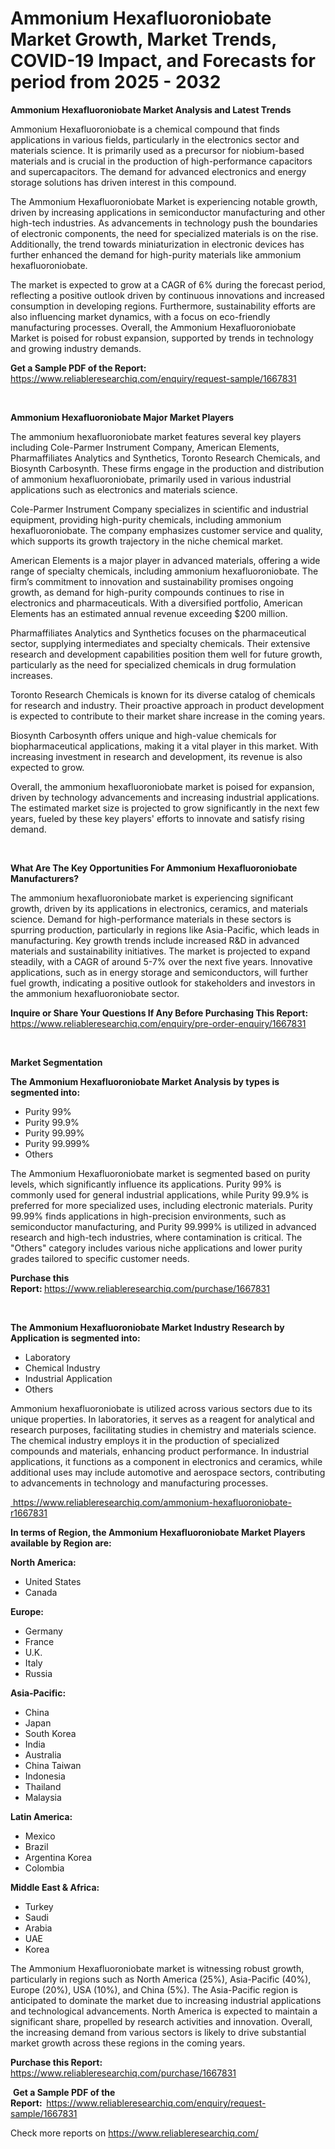 <p><h1>Ammonium Hexafluoroniobate Market Growth, Market Trends, COVID-19 Impact, and Forecasts for period from 2025 - 2032</h1></p><p><strong>Ammonium Hexafluoroniobate Market Analysis and Latest Trends</strong></p>
<p><p>Ammonium Hexafluoroniobate is a chemical compound that finds applications in various fields, particularly in the electronics sector and materials science. It is primarily used as a precursor for niobium-based materials and is crucial in the production of high-performance capacitors and supercapacitors. The demand for advanced electronics and energy storage solutions has driven interest in this compound.</p><p>The Ammonium Hexafluoroniobate Market is experiencing notable growth, driven by increasing applications in semiconductor manufacturing and other high-tech industries. As advancements in technology push the boundaries of electronic components, the need for specialized materials is on the rise. Additionally, the trend towards miniaturization in electronic devices has further enhanced the demand for high-purity materials like ammonium hexafluoroniobate. </p><p>The market is expected to grow at a CAGR of 6% during the forecast period, reflecting a positive outlook driven by continuous innovations and increased consumption in developing regions. Furthermore, sustainability efforts are also influencing market dynamics, with a focus on eco-friendly manufacturing processes. Overall, the Ammonium Hexafluoroniobate Market is poised for robust expansion, supported by trends in technology and growing industry demands.</p></p>
<p><strong>Get a Sample PDF of the Report:&nbsp;</strong> <a href="https://www.reliableresearchiq.com/enquiry/request-sample/1667831?utm_campaign=2580&utm_medium=2&utm_source=Github&utm_content=ia&utm_term=08032025&utm_id=ammonium-hexafluoroniobate">https://www.reliableresearchiq.com/enquiry/request-sample/1667831</a></p>
<p>&nbsp;</p>
<p><strong>Ammonium Hexafluoroniobate Major Market Players</strong></p>
<p><p>The ammonium hexafluoroniobate market features several key players including Cole-Parmer Instrument Company, American Elements, Pharmaffiliates Analytics and Synthetics, Toronto Research Chemicals, and Biosynth Carbosynth. These firms engage in the production and distribution of ammonium hexafluoroniobate, primarily used in various industrial applications such as electronics and materials science.</p><p>Cole-Parmer Instrument Company specializes in scientific and industrial equipment, providing high-purity chemicals, including ammonium hexafluoroniobate. The company emphasizes customer service and quality, which supports its growth trajectory in the niche chemical market.</p><p>American Elements is a major player in advanced materials, offering a wide range of specialty chemicals, including ammonium hexafluoroniobate. The firm’s commitment to innovation and sustainability promises ongoing growth, as demand for high-purity compounds continues to rise in electronics and pharmaceuticals. With a diversified portfolio, American Elements has an estimated annual revenue exceeding $200 million.</p><p>Pharmaffiliates Analytics and Synthetics focuses on the pharmaceutical sector, supplying intermediates and specialty chemicals. Their extensive research and development capabilities position them well for future growth, particularly as the need for specialized chemicals in drug formulation increases.</p><p>Toronto Research Chemicals is known for its diverse catalog of chemicals for research and industry. Their proactive approach in product development is expected to contribute to their market share increase in the coming years.</p><p>Biosynth Carbosynth offers unique and high-value chemicals for biopharmaceutical applications, making it a vital player in this market. With increasing investment in research and development, its revenue is also expected to grow.</p><p>Overall, the ammonium hexafluoroniobate market is poised for expansion, driven by technology advancements and increasing industrial applications. The estimated market size is projected to grow significantly in the next few years, fueled by these key players' efforts to innovate and satisfy rising demand.</p></p>
<p>&nbsp;</p>
<p><strong>What Are The Key Opportunities For Ammonium Hexafluoroniobate Manufacturers?</strong></p>
<p><p>The ammonium hexafluoroniobate market is experiencing significant growth, driven by its applications in electronics, ceramics, and materials science. Demand for high-performance materials in these sectors is spurring production, particularly in regions like Asia-Pacific, which leads in manufacturing. Key growth trends include increased R&D in advanced materials and sustainability initiatives. The market is projected to expand steadily, with a CAGR of around 5-7% over the next five years. Innovative applications, such as in energy storage and semiconductors, will further fuel growth, indicating a positive outlook for stakeholders and investors in the ammonium hexafluoroniobate sector.</p></p>
<p><strong>Inquire or Share Your Questions If Any Before Purchasing This Report:</strong> <a href="https://www.reliableresearchiq.com/enquiry/pre-order-enquiry/1667831?utm_campaign=2580&utm_medium=2&utm_source=Github&utm_content=ia&utm_term=08032025&utm_id=ammonium-hexafluoroniobate">https://www.reliableresearchiq.com/enquiry/pre-order-enquiry/1667831</a></p>
<p>&nbsp;</p>
<p><strong>Market Segmentation</strong></p>
<p><strong>The Ammonium Hexafluoroniobate Market Analysis by types is segmented into:</strong></p>
<p><ul><li>Purity 99%</li><li>Purity 99.9%</li><li>Purity 99.99%</li><li>Purity 99.999%</li><li>Others</li></ul></p>
<p><p>The Ammonium Hexafluoroniobate market is segmented based on purity levels, which significantly influence its applications. Purity 99% is commonly used for general industrial applications, while Purity 99.9% is preferred for more specialized uses, including electronic materials. Purity 99.99% finds applications in high-precision environments, such as semiconductor manufacturing, and Purity 99.999% is utilized in advanced research and high-tech industries, where contamination is critical. The "Others" category includes various niche applications and lower purity grades tailored to specific customer needs.</p></p>
<p><strong>Purchase this Report:&nbsp;</strong><a href="https://www.reliableresearchiq.com/purchase/1667831?utm_campaign=2580&utm_medium=2&utm_source=Github&utm_content=ia&utm_term=08032025&utm_id=ammonium-hexafluoroniobate">https://www.reliableresearchiq.com/purchase/1667831</a></p>
<p>&nbsp;</p>
<p><strong>The Ammonium Hexafluoroniobate Market Industry Research by Application is segmented into:</strong></p>
<p><ul><li>Laboratory</li><li>Chemical Industry</li><li>Industrial Application</li><li>Others</li></ul></p>
<p><p>Ammonium hexafluoroniobate is utilized across various sectors due to its unique properties. In laboratories, it serves as a reagent for analytical and research purposes, facilitating studies in chemistry and materials science. The chemical industry employs it in the production of specialized compounds and materials, enhancing product performance. In industrial applications, it functions as a component in electronics and ceramics, while additional uses may include automotive and aerospace sectors, contributing to advancements in technology and manufacturing processes.</p></p>
<p><a href="https://www.reliableresearchiq.com/ammonium-hexafluoroniobate-r1667831?utm_campaign=2580&utm_medium=2&utm_source=Github&utm_content=ia&utm_term=08032025&utm_id=ammonium-hexafluoroniobate">&nbsp;https://www.reliableresearchiq.com/ammonium-hexafluoroniobate-r1667831</a></p>
<p><strong>In terms of Region, the Ammonium Hexafluoroniobate Market Players available by Region are:</strong></p>
<p>
    <p> <strong> North America: </strong>
        <ul>
            <li>United States</li>
            <li>Canada</li>
        </ul>
        </p> 
    <p> <strong> Europe: </strong>
        <ul>
            <li>Germany</li>
            <li>France</li>
            <li>U.K.</li>
            <li>Italy</li>
            <li>Russia</li>
        </ul>
        </p> 
    <p> <strong> Asia-Pacific: </strong>
        <ul>
            <li>China</li>
            <li>Japan</li>
            <li>South Korea</li>
            <li>India</li>
            <li>Australia</li>
            <li>China Taiwan</li>
            <li>Indonesia</li>
            <li>Thailand</li>
            <li>Malaysia</li>
        </ul>
        </p> 
    <p> <strong> Latin America: </strong>
        <ul>
            <li>Mexico</li>
            <li>Brazil</li>
            <li>Argentina Korea</li>
            <li>Colombia</li>
        </ul>
        </p> 
    <p> <strong> Middle East & Africa: </strong>
        <ul>
            <li>Turkey</li>
            <li>Saudi</li>
            <li>Arabia</li>
            <li>UAE</li>
            <li>Korea</li>
        </ul>
    </p>
    </p>
<p><p>The Ammonium Hexafluoroniobate market is witnessing robust growth, particularly in regions such as North America (25%), Asia-Pacific (40%), Europe (20%), USA (10%), and China (5%). The Asia-Pacific region is anticipated to dominate the market due to increasing industrial applications and technological advancements. North America is expected to maintain a significant share, propelled by research activities and innovation. Overall, the increasing demand from various sectors is likely to drive substantial market growth across these regions in the coming years.</p></p>
<p><strong>Purchase this Report: </strong><a href="https://www.reliableresearchiq.com/purchase/1667831?utm_campaign=2580&utm_medium=2&utm_source=Github&utm_content=ia&utm_term=08032025&utm_id=ammonium-hexafluoroniobate">https://www.reliableresearchiq.com/purchase/1667831</a></p>
<p>&nbsp;<strong>Get a Sample PDF of the Report:&nbsp;&nbsp;</strong><a href="https://www.reliableresearchiq.com/enquiry/request-sample/1667831?utm_campaign=2580&utm_medium=2&utm_source=Github&utm_content=ia&utm_term=08032025&utm_id=ammonium-hexafluoroniobate">https://www.reliableresearchiq.com/enquiry/request-sample/1667831</a></p>
<p><strong></strong></p>
<p>Check more reports on <a href="https://www.reliableresearchiq.com/?utm_campaign=2580&utm_medium=2&utm_source=Github&utm_content=ia&utm_term=08032025&utm_id=ammonium-hexafluoroniobate">https://www.reliableresearchiq.com/</a></p>